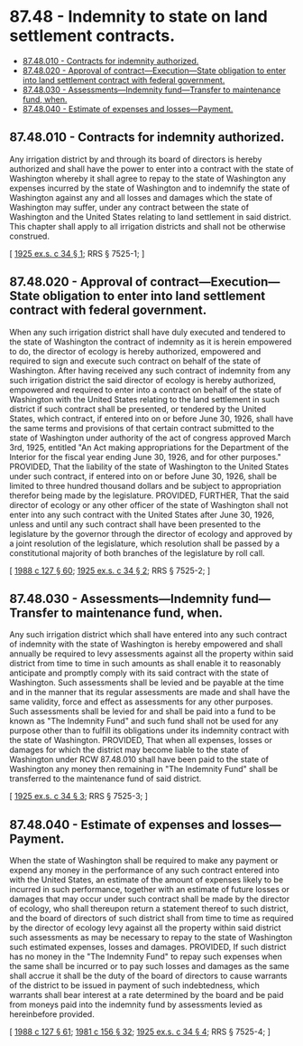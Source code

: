 # 87.48 - Indemnity to state on land settlement contracts.
* [87.48.010 - Contracts for indemnity authorized.](#8748010---contracts-for-indemnity-authorized)
* [87.48.020 - Approval of contract—Execution—State obligation to enter into land settlement contract with federal government.](#8748020---approval-of-contractexecutionstate-obligation-to-enter-into-land-settlement-contract-with-federal-government)
* [87.48.030 - Assessments—Indemnity fund—Transfer to maintenance fund, when.](#8748030---assessmentsindemnity-fundtransfer-to-maintenance-fund-when)
* [87.48.040 - Estimate of expenses and losses—Payment.](#8748040---estimate-of-expenses-and-lossespayment)
## 87.48.010 - Contracts for indemnity authorized.
Any irrigation district by and through its board of directors is hereby authorized and shall have the power to enter into a contract with the state of Washington whereby it shall agree to repay to the state of Washington any expenses incurred by the state of Washington and to indemnify the state of Washington against any and all losses and damages which the state of Washington may suffer, under any contract between the state of Washington and the United States relating to land settlement in said district. This chapter shall apply to all irrigation districts and shall not be otherwise construed.

\[ [1925 ex.s. c 34 § 1](https://leg.wa.gov/CodeReviser/documents/sessionlaw/1925ex1c34.pdf?cite=1925%20ex.s.%20c%2034%20§%201); RRS § 7525-1; \]

## 87.48.020 - Approval of contract—Execution—State obligation to enter into land settlement contract with federal government.
When any such irrigation district shall have duly executed and tendered to the state of Washington the contract of indemnity as it is herein empowered to do, the director of ecology is hereby authorized, empowered and required to sign and execute such contract on behalf of the state of Washington. After having received any such contract of indemnity from any such irrigation district the said director of ecology is hereby authorized, empowered and required to enter into a contract on behalf of the state of Washington with the United States relating to the land settlement in such district if such contract shall be presented, or tendered by the United States, which contract, if entered into on or before June 30, 1926, shall have the same terms and provisions of that certain contract submitted to the state of Washington under authority of the act of congress approved March 3rd, 1925, entitled "An Act making appropriations for the Department of the Interior for the fiscal year ending June 30, 1926, and for other purposes." PROVIDED, That the liability of the state of Washington to the United States under such contract, if entered into on or before June 30, 1926, shall be limited to three hundred thousand dollars and be subject to appropriation therefor being made by the legislature. PROVIDED, FURTHER, That the said director of ecology or any other officer of the state of Washington shall not enter into any such contract with the United States after June 30, 1926, unless and until any such contract shall have been presented to the legislature by the governor through the director of ecology and approved by a joint resolution of the legislature, which resolution shall be passed by a constitutional majority of both branches of the legislature by roll call.

\[ [1988 c 127 § 60](https://leg.wa.gov/CodeReviser/documents/sessionlaw/1988c127.pdf?cite=1988%20c%20127%20§%2060); [1925 ex.s. c 34 § 2](https://leg.wa.gov/CodeReviser/documents/sessionlaw/1925ex1c34.pdf?cite=1925%20ex.s.%20c%2034%20§%202); RRS § 7525-2; \]

## 87.48.030 - Assessments—Indemnity fund—Transfer to maintenance fund, when.
Any such irrigation district which shall have entered into any such contract of indemnity with the state of Washington is hereby empowered and shall annually be required to levy assessments against all the property within said district from time to time in such amounts as shall enable it to reasonably anticipate and promptly comply with its said contract with the state of Washington. Such assessments shall be levied and be payable at the time and in the manner that its regular assessments are made and shall have the same validity, force and effect as assessments for any other purposes. Such assessments shall be levied for and shall be paid into a fund to be known as "The Indemnity Fund" and such fund shall not be used for any purpose other than to fulfill its obligations under its indemnity contract with the state of Washington. PROVIDED, That when all expenses, losses or damages for which the district may become liable to the state of Washington under RCW 87.48.010 shall have been paid to the state of Washington any money then remaining in "The Indemnity Fund" shall be transferred to the maintenance fund of said district.

\[ [1925 ex.s. c 34 § 3](https://leg.wa.gov/CodeReviser/documents/sessionlaw/1925ex1c34.pdf?cite=1925%20ex.s.%20c%2034%20§%203); RRS § 7525-3; \]

## 87.48.040 - Estimate of expenses and losses—Payment.
When the state of Washington shall be required to make any payment or expend any money in the performance of any such contract entered into with the United States, an estimate of the amount of expenses likely to be incurred in such performance, together with an estimate of future losses or damages that may occur under such contract shall be made by the director of ecology, who shall thereupon return a statement thereof to such district, and the board of directors of such district shall from time to time as required by the director of ecology levy against all the property within said district such assessments as may be necessary to repay to the state of Washington such estimated expenses, losses and damages. PROVIDED, If such district has no money in the "The Indemnity Fund" to repay such expenses when the same shall be incurred or to pay such losses and damages as the same shall accrue it shall be the duty of the board of directors to cause warrants of the district to be issued in payment of such indebtedness, which warrants shall bear interest at a rate determined by the board and be paid from moneys paid into the indemnity fund by assessments levied as hereinbefore provided.

\[ [1988 c 127 § 61](https://leg.wa.gov/CodeReviser/documents/sessionlaw/1988c127.pdf?cite=1988%20c%20127%20§%2061); [1981 c 156 § 32](https://leg.wa.gov/CodeReviser/documents/sessionlaw/1981c156.pdf?cite=1981%20c%20156%20§%2032); [1925 ex.s. c 34 § 4](https://leg.wa.gov/CodeReviser/documents/sessionlaw/1925ex1c34.pdf?cite=1925%20ex.s.%20c%2034%20§%204); RRS § 7525-4; \]

